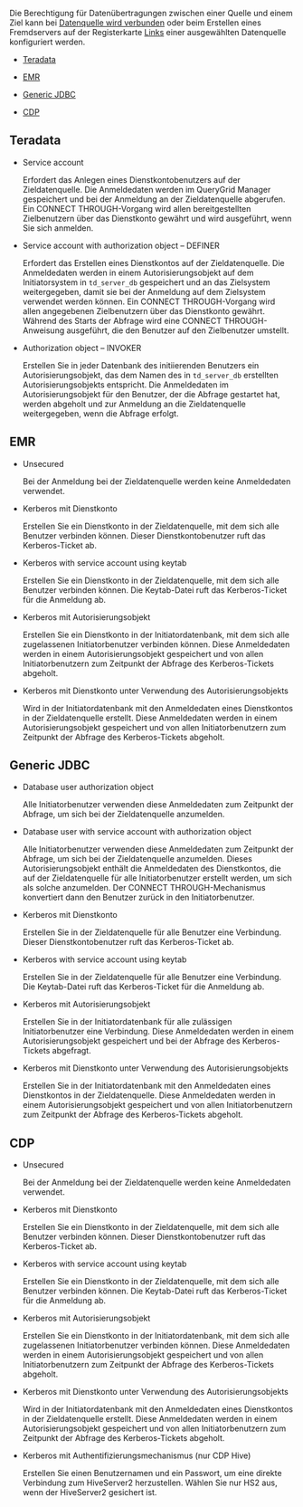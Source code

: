 Die Berechtigung für Datenübertragungen zwischen einer Quelle und einem Ziel kann bei [Datenquelle wird verbunden](znp1640282079399.md) oder beim Erstellen eines Fremdservers auf der Registerkarte [Links](kzu1674159463068.md) einer ausgewählten Datenquelle konfiguriert werden.

-   [Teradata](#Teradata)

-   [EMR](#EMR)

-   [Generic JDBC](#GenericJDBC)

-   [CDP](#CDP)

Teradata
--------

-   Service account

    Erfordert das Anlegen eines Dienstkontobenutzers auf der Zieldatenquelle. Die Anmeldedaten werden im QueryGrid Manager gespeichert und bei der Anmeldung an der Zieldatenquelle abgerufen. Ein CONNECT THROUGH-Vorgang wird allen bereitgestellten Zielbenutzern über das Dienstkonto gewährt und wird ausgeführt, wenn Sie sich anmelden.

-   Service account with authorization object – DEFINER

    Erfordert das Erstellen eines Dienstkontos auf der Zieldatenquelle. Die Anmeldedaten werden in einem Autorisierungsobjekt auf dem Initiatorsystem in `td_server_db` gespeichert und an das Zielsystem weitergegeben, damit sie bei der Anmeldung auf dem Zielsystem verwendet werden können. Ein CONNECT THROUGH-Vorgang wird allen angegebenen Zielbenutzern über das Dienstkonto gewährt. Während des Starts der Abfrage wird eine CONNECT THROUGH-Anweisung ausgeführt, die den Benutzer auf den Zielbenutzer umstellt.

-   Authorization object – INVOKER

    Erstellen Sie in jeder Datenbank des initiierenden Benutzers ein Autorisierungsobjekt, das dem Namen des in `td_server_db` erstellten Autorisierungsobjekts entspricht. Die Anmeldedaten im Autorisierungsobjekt für den Benutzer, der die Abfrage gestartet hat, werden abgeholt und zur Anmeldung an die Zieldatenquelle weitergegeben, wenn die Abfrage erfolgt.

EMR
---

-   Unsecured

    Bei der Anmeldung bei der Zieldatenquelle werden keine Anmeldedaten verwendet.

-   Kerberos mit Dienstkonto

    Erstellen Sie ein Dienstkonto in der Zieldatenquelle, mit dem sich alle Benutzer verbinden können. Dieser Dienstkontobenutzer ruft das Kerberos-Ticket ab.

-   Kerberos with service account using keytab

    Erstellen Sie ein Dienstkonto in der Zieldatenquelle, mit dem sich alle Benutzer verbinden können. Die Keytab-Datei ruft das Kerberos-Ticket für die Anmeldung ab.

-   Kerberos mit Autorisierungsobjekt

    Erstellen Sie ein Dienstkonto in der Initiatordatenbank, mit dem sich alle zugelassenen Initiatorbenutzer verbinden können. Diese Anmeldedaten werden in einem Autorisierungsobjekt gespeichert und von allen Initiatorbenutzern zum Zeitpunkt der Abfrage des Kerberos-Tickets abgeholt.

-   Kerberos mit Dienstkonto unter Verwendung des Autorisierungsobjekts

    Wird in der Initiatordatenbank mit den Anmeldedaten eines Dienstkontos in der Zieldatenquelle erstellt. Diese Anmeldedaten werden in einem Autorisierungsobjekt gespeichert und von allen Initiatorbenutzern zum Zeitpunkt der Abfrage des Kerberos-Tickets abgeholt.

Generic JDBC
------------

-   Database user authorization object

    Alle Initiatorbenutzer verwenden diese Anmeldedaten zum Zeitpunkt der Abfrage, um sich bei der Zieldatenquelle anzumelden.

-   Database user with service account with authorization object

    Alle Initiatorbenutzer verwenden diese Anmeldedaten zum Zeitpunkt der Abfrage, um sich bei der Zieldatenquelle anzumelden. Dieses Autorisierungsobjekt enthält die Anmeldedaten des Dienstkontos, die auf der Zieldatenquelle für alle Initiatorbenutzer erstellt werden, um sich als solche anzumelden. Der CONNECT THROUGH-Mechanismus konvertiert dann den Benutzer zurück in den Initiatorbenutzer.

-   Kerberos mit Dienstkonto

    Erstellen Sie in der Zieldatenquelle für alle Benutzer eine Verbindung. Dieser Dienstkontobenutzer ruft das Kerberos-Ticket ab.

-   Kerberos with service account using keytab

    Erstellen Sie in der Zieldatenquelle für alle Benutzer eine Verbindung. Die Keytab-Datei ruft das Kerberos-Ticket für die Anmeldung ab.

-   Kerberos mit Autorisierungsobjekt

    Erstellen Sie in der Initiatordatenbank für alle zulässigen Initiatorbenutzer eine Verbindung. Diese Anmeldedaten werden in einem Autorisierungsobjekt gespeichert und bei der Abfrage des Kerberos-Tickets abgefragt.

-   Kerberos mit Dienstkonto unter Verwendung des Autorisierungsobjekts

    Erstellen Sie in der Initiatordatenbank mit den Anmeldedaten eines Dienstkontos in der Zieldatenquelle. Diese Anmeldedaten werden in einem Autorisierungsobjekt gespeichert und von allen Initiatorbenutzern zum Zeitpunkt der Abfrage des Kerberos-Tickets abgeholt.

CDP
---

-   Unsecured

    Bei der Anmeldung bei der Zieldatenquelle werden keine Anmeldedaten verwendet.

-   Kerberos mit Dienstkonto

    Erstellen Sie ein Dienstkonto in der Zieldatenquelle, mit dem sich alle Benutzer verbinden können. Dieser Dienstkontobenutzer ruft das Kerberos-Ticket ab.

-   Kerberos with service account using keytab

    Erstellen Sie ein Dienstkonto in der Zieldatenquelle, mit dem sich alle Benutzer verbinden können. Die Keytab-Datei ruft das Kerberos-Ticket für die Anmeldung ab.

-   Kerberos mit Autorisierungsobjekt

    Erstellen Sie ein Dienstkonto in der Initiatordatenbank, mit dem sich alle zugelassenen Initiatorbenutzer verbinden können. Diese Anmeldedaten werden in einem Autorisierungsobjekt gespeichert und von allen Initiatorbenutzern zum Zeitpunkt der Abfrage des Kerberos-Tickets abgeholt.

-   Kerberos mit Dienstkonto unter Verwendung des Autorisierungsobjekts

    Wird in der Initiatordatenbank mit den Anmeldedaten eines Dienstkontos in der Zieldatenquelle erstellt. Diese Anmeldedaten werden in einem Autorisierungsobjekt gespeichert und von allen Initiatorbenutzern zum Zeitpunkt der Abfrage des Kerberos-Tickets abgeholt.

-   Kerberos mit Authentifizierungsmechanismus (nur CDP Hive)

    Erstellen Sie einen Benutzernamen und ein Passwort, um eine direkte Verbindung zum HiveServer2 herzustellen. Wählen Sie nur HS2 aus, wenn der HiveServer2 gesichert ist.
